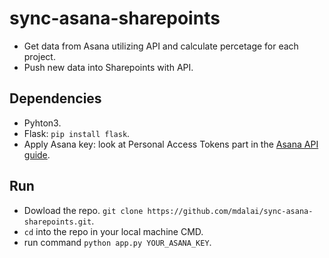 # sync-asana-sharepoints
- Get data from Asana utilizing API and calculate percetage for each project.
- Push new data into Sharepoints with API.

## Dependencies
- Pyhton3.
- Flask: `pip install flask`.
- Apply Asana key: look at Personal Access Tokens part in the [Asana API guide](https://asana.com/guide/help/api/api).

## Run
- Dowload the repo. `git clone https://github.com/mdalai/sync-asana-sharepoints.git`.
- `cd` into the repo in your local machine CMD.
- run command `python app.py YOUR_ASANA_KEY`.
